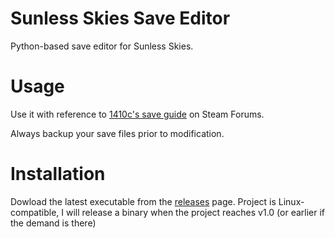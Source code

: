 # Sunless Skies Save Editor
Python-based save editor for Sunless Skies.

# Usage
Use it with reference to [1410c's save guide](https://steamcommunity.com/sharedfiles/filedetails/?id=1456294858) on Steam Forums.

Always backup your save files prior to modification.

# Installation
Dowload the latest executable from the [releases](https://github.com/markossipow/Sunless_Skies_Save_Editor/releases) page. Project is Linux-compatible, I will release a binary when the project reaches v1.0 (or earlier if the demand is there)
